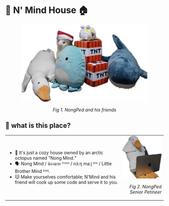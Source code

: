 # 🐙 N' Mind House 🏠

<div align="center">
  <img src="https://raw.githubusercontent.com/NongMindHouse/.github/main/profile/asset/img/NongMindFamily.png" alt="demo" width="400" />
  <p><em>Fig 1. NongPed and his friends</em></p>
</div>

## 🌊 what is this place?

<table>
  <tr>
    <td>
      <ul>
        <li> 🩵 It's just a cozy house owned by an arctic octopus named "Nong Mind."</li>
        <li> 🗣️ Nong Mind / น้องมาย ᵀᴴᴬᴴ / nɔ́ːŋ maːj ᴵᴾᴬ / Little Brother Mind ᴱᴺᴳ.</li>
        <li> 😽 Make yourselves comfortable; N'Mind and his friend will cook up some code and serve it to you.</li>
      </ul>
    </td>
    <td style="text-align: right;">
      <img src="https://raw.githubusercontent.com/NongMindHouse/.github/main/profile/asset/img/NongPed.png" alt="demo" width="150" />
      <p><em>Fig 2. NongPed Senior Petineer </em></p>
    </td>
  </tr>
</table>

